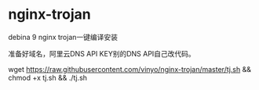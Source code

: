 # nginx-trojan

debina 9 nginx trojan一键编译安装

准备好域名，阿里云DNS API KEY别的DNS API自己改代码。

wget https://raw.githubusercontent.com/vinyo/nginx-trojan/master/tj.sh && chmod +x tj.sh && ./tj.sh
